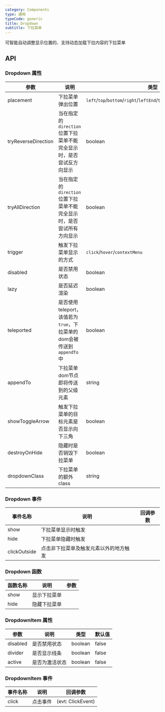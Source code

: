 ```yaml
---
category: Components
type: 通用
typeCode: generic
title: Dropdown
subtitle: 下拉菜单
---
```


可智能自动调整显示位置的、支持动态加载下拉内容的下拉菜单

## API

### Dropdown 属性

| 参数                      | 说明                                                                | 类型                                                                              | 默认值       | 
|-------------------------|-------------------------------------------------------------------|---------------------------------------------------------------------------------|-----------|
| placement               | 下拉菜单弹出位置                                                          | `left`/`top`/`bottom`/`right`/`leftEnd`/`topEnd`/`bottomEnd`/`rightEnd`         | bottom    |
| tryReverseDirection     | 当在指定的`direction`位置下拉菜单不能完全显示时，是否尝试反方向显示                           | boolean                                                                         | true      |
| tryAllDirection     | 当在指定的`direction`位置下拉菜单不能完全显示时，是否尝试所有方向显示                          | boolean                                                                         | true      |
| trigger                | 触发下拉菜单显示的方式                                                       | `click`/`hover`/`contextMenu`                                                   | hover     |
| disabled                | 是否禁用状态                                                            | boolean                                                                         | false     |
| lazy                | 是否延迟渲染                                                            | boolean                                                                         | true      |
| teleported                | 是否使用 teleport，该值若为`true`，下拉菜单的dom会被传送到`appendTo`中                 | boolean                                                                         | true      |
| appendTo                | 下拉菜单dom节点即将传送到的父级元素                                               | string                                                                          | body      |
| showToggleArrow           | 触发下拉菜单的目标元素是否显示向下三角                                               | boolean                                                                         | true      |
| destroyOnHide           | 隐藏时是否销毁下拉菜单                                                       | boolean                                                                         | false     |
| dropdownClass           | 下拉菜单的额外class                                                      | string                                                                          |    |


### Dropdown 事件

| 事件名称         | 说明                  | 回调参数 |
|--------------|---------------------|------|
| show         | 下拉菜单显示时触发           |      |
| hide         | 下拉菜单隐藏时触发           |      |
| clickOutside | 点击非下拉菜单及触发元素以外的地方触发 |      |


### Dropdown 函数

| 函数名称 | 说明         | 参数                    |
|------|------------|----------------------------|
| show | 显示下拉菜单  |                              |
| hide | 隐藏下拉菜单  |                        |


### DropdownItem 属性

| 参数                | 说明                   | 类型                  | 默认值    |
|-----------------|----------------------|----------------------|--------|
| disabled           | 是否禁用状态                 | boolean                 | false  |
| divider            | 是否显示线条            | boolean                       | false  |
| active            | 是否为激活状态               | boolean           | false  |

### DropdownItem 事件

| 事件名称         | 说明                  | 回调参数              |
|--------------|---------------------|-------------------|
| click        | 点击事件                | (evt: ClickEvent) |
